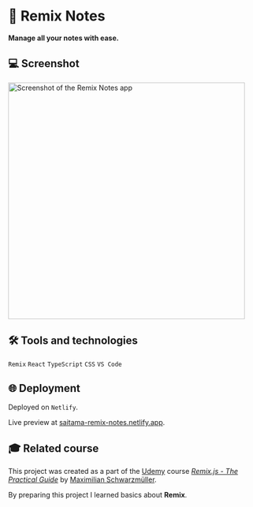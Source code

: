 # 📓 Remix Notes

**Manage all your notes with ease.**

## 💻 Screenshot
[<img src="remix-notes-screenshot.webp" alt="Screenshot of the Remix Notes app" width="480px">](https://saitama-remix-notes.netlify.app/ 'Live preview')

## 🛠️ Tools and technologies
`Remix` `React` `TypeScript` `CSS` `VS Code`

## 🌐 Deployment
Deployed on `Netlify`.

Live preview at [saitama-remix-notes.netlify.app](https://saitama-remix-notes.netlify.app/).

## 🎓 Related course
This project was created as a part of the [Udemy](https://www.udemy.com/ 'Udemy') course [_Remix.js - The Practical Guide_](https://www.udemy.com/course/remix-course/ 'See this course on Udemy') by [Maximilian Schwarzmüller](https://twitter.com/maxedapps 'Maximilian Schwarzmüller on Twitter').

By preparing this project I learned basics about **Remix**.
